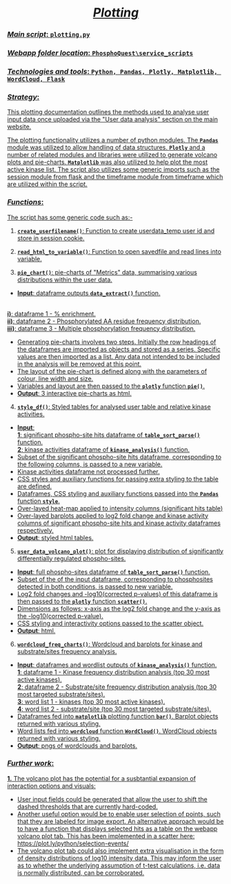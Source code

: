 # <center><u>*Plotting*</center>

### <u>*Main script*</u>:  `plotting.py`

### <u>*Webapp folder location*</u>:  `PhosphoQuest\service_scripts`

### <u>*Technologies and tools*</u>:  `Python, Pandas, Plotly, Matplotlib, WordCloud, Flask`

### <u>*Strategy*</u>: 

This plotting documentation outlines the methods used to analyse user input data once uploaded via the "User data analysis" section on the main website. 

The plotting functionality utilizes a number of python modules. The **`Pandas`** module was utilized to allow handling of data structures. **`Plotly`** and a number of related modules and libraries were utilized to generate volcano plots and pie-charts. **`Matplotlib`** was also utilized to help plot the most active kinase list. The script also utilizes some generic imports such as the session module from flask and the timeframe module from timeframe which are utilized within the script.  

### <u>*Functions*</u>:

The script has some generic code such as:- 

1) **`create_userfilename()`**: Function to create userdata_temp user id and store in session cookie.

2) **`read_html_to_variable()`**: Function to open savedfile and read lines into variable.

3) **`pie_chart()`**: pie-charts of "Metrics" data, summarising various distributions within the user data.
* <b>Input</b>: 
dataframe outputs **`data_extract()`** function. 

<br>**i)**: dataframe 1 - % enrichment.
<br>**ii)**: dataframe 2 - Phosphorylated AA residue frequency distribution.
<br>**iii)**: dataframe 3 - Multiple phosphorylation frequency distribution. 
* Generating pie-charts involves two steps. Initially the row headings of the dataframes are imported as objects and stored as a series. Specific values are then imported as a list. Any data not intended to be included in the analysis will be removed at this point. 
* The layout of the pie-chart is defined along with the parameters of colour, line width and size. 
* Variables and layout are then passed to the **`plotly`** function **`pie()`**.
* **Output**: 3 interactive pie-charts as html.  

4) **`style_df()`**: Styled tables for analysed user table and relative kinase activities.
* <b>Input</b>: 
<br>**1**: significant phospho-site hits dataframe of **`table_sort_parse()`** function. 
<br>**2**: kinase activities dataframe of **`kinase_analysis()`** function. 
* Subset of the significant phospho-site hits dataframe, corresponding to the following columns, is passed to a new variable.
* Kinase activities dataframe not processed further.
* CSS styles and auxiliary functions for passing extra styling to the table are defined.
* Dataframes, CSS styling and auxiliary functions passed into the **`Pandas`** function **`style`**.
* Over-layed heat-map applied to intensity columns (significant hits table)
* Over-layed barplots applied to log2 fold change and kinase activity columns of significant phospho-site hits and kinase activity dataframes respectively.
* **Output**: styled html tables.

5) **`user_data_volcano_plot()`**: plot for displaying distribution of significantly differentially regulated phospho-sites.
* **Input**: full phospho-sites dataframe of **`table_sort_parse()`** function. 
* Subset of the of the input dataframe, corresponding to phosphosites detected in both conditions, is passed to new variable.
* Log2 fold changes and -log10(corrected p-values) of this dataframe is then passed to the **`plotly`** function **`scatter()`**.
* Dimensions as follows: x-axis as the log2 fold change and the y-axis as the -log10(corrected p-value). 
* CSS styling and interactivity options passed to the scatter object.
* **Output**: html.

6) **`wordcloud_freq_charts()`**: Wordcloud and barplots for kinase and substrate/sites frequency analysis.

* **Input**: dataframes and wordlist outputs of **`kinase_analysis()`** function. 
<br>**1**: dataframe 1 - Kinase frequency distribution analysis (top 30 most active kinases).
<br>**2**: dataframe 2 - Substrate/site frequency distribution analysis (top 30 most targeted substrate/sites).
<br>**3**: word list 1 - kinases (top 30 most active kinases).
<br>**4**: word list 2 - substrate/site (top 30 most targeted substrate/sites).
* Dataframes fed into **`matplotlib`** plotting function **`bar()`**. Barplot objects returned with various styling. 
* Word lists fed into **`wordcloud`** function **`WordCloud()`**. WordCloud objects returned with various styling.
* **Output**: pngs of wordclouds and barplots.

### <u>*Further work*</u>:

**1.** The volcano plot has the potential for a susbtantial expansion of interaction options and visuals:
* User input fields could be generated that allow the user to shift the dashed thresholds that are currently hard-coded. 
* Another useful option would be to enable user selection of points, such that they are labeled for image export. An alternative approach would be to have a function that displays selected hits as a table on the webapp volcano plot tab. This has been implemented in a scatter here: <https://plot.ly/python/selection-events/>
* The volcano plot tab could also implement extra visualisation in the form of density distributions of log10 intensity data. This may inform the user as to whether the underlying assumption of t-test calculations, i.e. data is normally distributed, can be corroborated.



